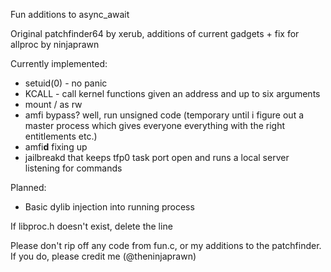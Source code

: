 Fun additions to async_await

Original patchfinder64 by xerub, additions of current gadgets + fix for allproc by ninjaprawn

Currently implemented:
- setuid(0) - no panic
- KCALL - call kernel functions given an address and up to six arguments
- mount / as rw
- amfi bypass? well, run unsigned code (temporary until i figure out a master process which gives everyone everything with the right entitlements etc.)
- amfi**d** fixing up
- jailbreakd that keeps tfp0 task port open and runs a local server listening for commands

Planned:
- Basic dylib injection into running process

If libproc.h doesn't exist, delete the line

Please don't rip off any code from fun.c, or my additions to the patchfinder. If you do, please credit me (@theninjaprawn)

